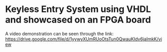 # Keyless Entry System using VHDL and showcased on an FPGA board

A video demonstration can be seen through the link: <br>
https://drive.google.com/file/d/1yywyXUmRUoOtsTun0QwauKIdv6jaImkK/view
